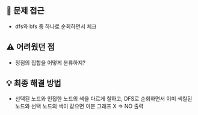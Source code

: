 ## 🧠 문제 접근
- dfs와 bfs 중 하나로 순회하면서 체크

## ⚠️ 어려웠던 점 
- 정점의 집합을 어떻게 분류하지? 

## 💡 최종 해결 방법
- 선택된 노드와 인접한 노드의 색을 다르게 칠하고, DFS로 순회하면서 이미 색칠된 노드와 선택 노드의 색이 같으면 이분 그래프 X => NO 출력

